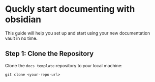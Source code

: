 # Quckly start documenting with obsidian


This guide will help you set up and start using your new documentation vault in no time.

## Step 1: Clone the Repository

Clone the `docs_template` repository to your local machine:

```
git clone <your-repo-url>
```

